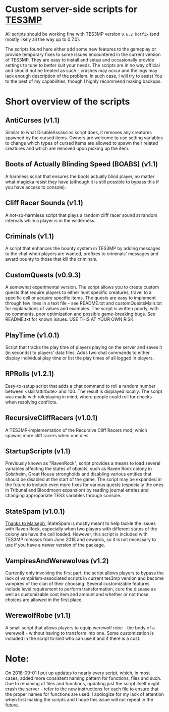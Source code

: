 # Custom server-side scripts for [TES3MP](https://tes3mp.com/)
All scripts should be working fine with TES3MP version `0.6.2 hotfix` (and mostly likely all the way up to 0.7.0).

The scripts found here either add some new features to the gameplay or provide temporary fixes to some issues encountered in the current version of TES3MP. They are easy to install and setup and occasionally provide settings to tune to better suit your needs.
The scripts are in no way official and should not be treated as such - crashes may occur and the logs may lack enough description of the problem. In such case, I will try to assist You to the best of my capabilities, though I highly recommend making backups.

# Short overview of the scripts

## AntiCurses (v1.1)
Similar to what DisableAssassins script does, it removes any creatures spawned by the cursed items. Owners are welcome to use setting variables to change which types of cursed items are allowed to spawn their related creatures and which are removed upon picking up the item.

## Boots of Actually Blinding Speed (BOABS) (v1.1)
A harmless script that ensures the boots actually blind player, no matter what magicka resist they have (although it is still possible to bypass this if you have access to console).

## Cliff Racer Sounds (v1.1)
A not-so-harmless script that plays a random cliff racer sound at random intervals while a player is in the wilderness.

## Criminals (v1.1)
A script that enhances the bounty system in TES3MP by adding messages to the chat when players are wanted, prefixes to criminals' messages and award bounty to those that kill the criminals.

## CustomQuests (v0.9.3)
A somewhat experimental version. The script allows you to create custom quests that require players to either hunt specific creatures, travel to a specific cell or acquire specific items. The quests are easy to implement through few lines in a text file - see README.txt and customQuestsMain.txt for explanations of values and examples. The script is written poorly, with no comments, poor optimization and possible game-breaking bugs. See README.txt for known issues. USE THIS AT YOUR OWN RISK.

## PlayTime (v1.0.1)
Script that tracks the play time of players playing on the server and saves it (in seconds) to players' data files. Adds two chat commands to either display individual play time or list the play times of all logged in players.

## RPRolls (v1.2.1)
Easy-to-setup script that adds a chat command to roll a random number between <skill/attirbute> and 100. The result is displayed locally. The script was made with roleplaying in mind, where people could roll for checks when resolving conflicts.

## RecursiveCliffRacers (v1.0.1)
A TES3MP-implementation of the Recursive Cliff Racers mod, which spawns more cliff racers when one dies.
  
## StartupScripts (v1.1)
Previously known as "RavenRock", script provides a means to load several variables affecting the states of objects, such as Raven Rock colony in Solstheim, Great House strongholds and disabling various entities that should be disabled at the start of the game. The script may be expanded in the future to include even more fixes for various quests (especially the ones in Tribunal and Bloodmoon expansion) by reading journal entries and changing appropariate TES3 variables through console.

## StateSpam (v1.0.1)
[Thanks to Malseph](https://github.com/Malseph/Mal-s-Public-Server-Scripts-for-Tes3MP/blob/master/Console%20state%20spam%20prevention.lua), StateSpam is mostly meant to help tackle the issues with Raven Rock, especially when two players with different states of the colony are have the cell loaded. However, this script is included with TES3MP releases from June 2018 and onwards, so it is not necessary to use if you have a newer version of the package.

## VampiresAndWerewolves (v1.2)
Currently only involving the first part, the script allows players to bypass the lack of vampirism-associated scripts in current tes3mp version and become vampires of the clan of their choosing. Several customizable features include level requirement to perform transformation, cure the disease as well as customizable cost item and amount and whether or not those choices are allowed in the first place.

## WerewolfRobe (v1.1)
A small script that allows players to equip werewolf robe - the body of a werewolf - without having to transform into one. Some customization is included in the script to limit who can use it and if there is a cost.

# Note:
On 2018-09-01 I put up updates to nearly every script, which, in most cases, added more consistent naming pattern for functions, files and such. Due to renaming of files and functions, updating just the script itself might crash the server - refer to the new instructions for each file to ensure that the proper names for functions are used. I apologize for my lack of attention when first making the scripts and I hope this issue will not repeat in the future.
